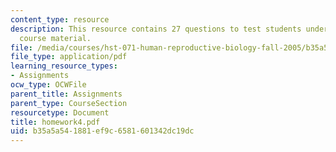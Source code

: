 ```yaml
---
content_type: resource
description: This resource contains 27 questions to test students understanding of
  course material.
file: /media/courses/hst-071-human-reproductive-biology-fall-2005/b35a5a541881ef9c6581601342dc19dc_homework4.pdf
file_type: application/pdf
learning_resource_types:
- Assignments
ocw_type: OCWFile
parent_title: Assignments
parent_type: CourseSection
resourcetype: Document
title: homework4.pdf
uid: b35a5a54-1881-ef9c-6581-601342dc19dc
---
```

